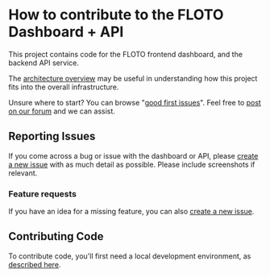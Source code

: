 # How to contribute to the FLOTO Dashboard + API

This project contains code for the FLOTO frontend dashboard, and the backend API service.

The [architecture overview](https://github.com/UChicago-FLOTO/docs/blob/master/user/architecture.md) may be useful in understanding how this project fits into the overall infrastructure.

Unsure where to start? You can browse "[good first issues](https://github.com/UChicago-FLOTO/dashboard/labels/good%20first%20issue)". Feel free to [post on our forum](https://github.com/orgs/UChicago-FLOTO/discussions) and we can assist.

## Reporting Issues

If you come across a bug or issue with the dashboard or API, please [create a new issue](https://github.com/UChicago-FLOTO/dashboard/issues) with as much detail as possible. Please include screenshots if relevant.

### Feature requests

If you have an idea for a missing feature, you can also [create a new issue](https://github.com/UChicago-FLOTO/dashboard/issues).

## Contributing Code

To contribute code, you'll first need a local development environment, as [described here](https://github.com/UChicago-FLOTO/dashboard?tab=readme-ov-file#local-development).

